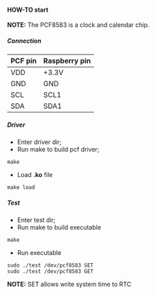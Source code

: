 #### HOW-TO start

**NOTE:** The PCF8583 is a clock and calendar chip. 

##### Connection

| PCF pin     | Raspberry pin |
| :---        | :---          |
| VDD         | +3.3V         |
| GND         | GND           |
| SCL         | SCL1          |
| SDA         | SDA1          |

##### Driver

- Enter driver dir;
- Run make to build pcf driver;

```
make
```
- Load **.ko** file
```
make load
```

##### Test

- Enter test dir;
- Run make to build executable
```
make
```
- Run executable
```
sudo ./test /dev/pcf8583 SET
sudo ./test /dev/pcf8583 GET
```

**NOTE:** SET allows write system time to RTC

